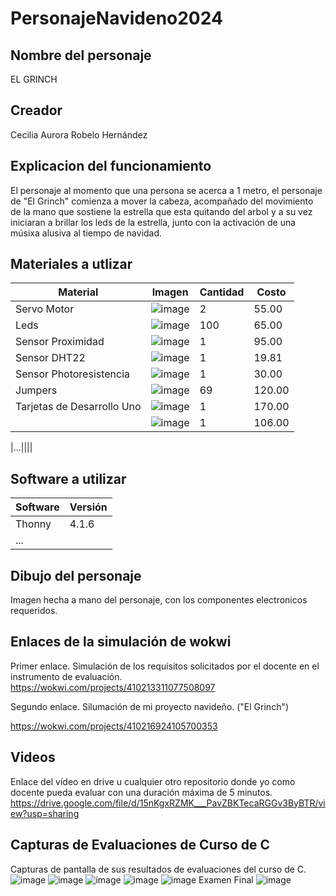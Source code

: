 # PersonajeNavideno2024
## Nombre del personaje
EL GRINCH
## Creador
Cecilia Aurora Robelo Hernández
## Explicacion del funcionamiento
El personaje al momento que una persona se acerca a 1 metro, el personaje de "El Grinch" comienza a mover la cabeza, acompañado del movimiento de la mano que sostiene la estrella que esta quitando del arbol y a su vez iniciaran a brillar los leds de la estrella, junto con la activación de una músixa alusiva al tiempo de navidad. 

## Materiales a utlizar
|Material|Imagen|Cantidad|Costo|
|--|--|--|--|
|Servo Motor|![image](https://github.com/user-attachments/assets/43659a6b-5522-4065-95a6-dfd0610b316c)|2|55.00|
|Leds|![image](https://github.com/user-attachments/assets/2c3859f3-5e1e-4059-8e31-eacc9969be01)|100|65.00|
|Sensor Proximidad|![image](https://github.com/user-attachments/assets/e5d7a7d2-98bb-41dc-a538-a873281f25c2)|1|95.00|
|Sensor DHT22|![image](https://github.com/user-attachments/assets/6c4a3eed-1385-4644-91fd-9391c858c7d6)|1|19.81|
|Sensor Photoresistencia|![image](https://github.com/user-attachments/assets/0f956b4a-d038-4b1b-a926-6f0362594c1e)|1|30.00|
|Jumpers|![image](https://github.com/user-attachments/assets/54b3a6ac-27d8-4012-938f-68d0a5b03d82)|69|120.00|
|Tarjetas de Desarrollo Uno|![image](https://github.com/user-attachments/assets/c5f03d59-8d94-4442-a30f-5d99acef2581)|1|170.00|
||![image](https://github.com/user-attachments/assets/96f5f1a2-3e0f-429c-a3b5-a2c2250a38d8)|1|106.00|









|...||||

## Software a utilizar
|Software|Versión|
|--|--|
|Thonny|4.1.6|
|...||

## Dibujo del personaje
Imagen hecha a mano del personaje, con los componentes electronicos requeridos. 

## Enlaces de la simulación de wokwi
Primer enlace. Simulación de los requisitos solicitados por el docente en el instrumento de evaluación.
https://wokwi.com/projects/410213311077508097

Segundo enlace. Silumación de mi proyecto navideño. ("El Grinch")

https://wokwi.com/projects/410216924105700353 

## Videos
Enlace del vídeo en drive u cualquier otro repositorio donde yo como docente pueda evaluar con una duración máxima de 5 minutos.
https://drive.google.com/file/d/15nKgxRZMK___PavZBKTecaRGGv3ByBTR/view?usp=sharing 

## Capturas de Evaluaciones de Curso de C
Capturas de pantalla de sus resultados de evaluaciones del curso de C.
![image](https://github.com/user-attachments/assets/26ee2f0d-b91d-4d07-bea5-b9a319d9df70)
![image](https://github.com/user-attachments/assets/9858cfdd-8a2f-42aa-adb8-096b0892037e)
![image](https://github.com/user-attachments/assets/dd797100-e607-48df-9683-53c72c995e9b)
![image](https://github.com/user-attachments/assets/33e7f31d-18ed-4b66-97f0-e94a611abf27)
![image](https://github.com/user-attachments/assets/dde338e1-ee9a-4efe-9dd8-26d3700ab54b)
Examen Final 
![image](https://github.com/user-attachments/assets/d8a189ae-965f-4223-a664-84c1b3156007)







